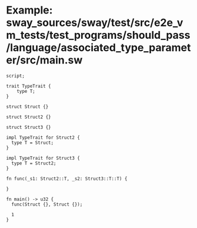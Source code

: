 # Example: sway_sources/sway/test/src/e2e_vm_tests/test_programs/should_pass/language/associated_type_parameter/src/main.sw

```sway
script;

trait TypeTrait {
    type T;
}

struct Struct {}

struct Struct2 {}

struct Struct3 {}

impl TypeTrait for Struct2 {
  type T = Struct;
}

impl TypeTrait for Struct3 {
  type T = Struct2;
}

fn func(_s1: Struct2::T, _s2: Struct3::T::T) {

}

fn main() -> u32 {
  func(Struct {}, Struct {});

  1
}

```
